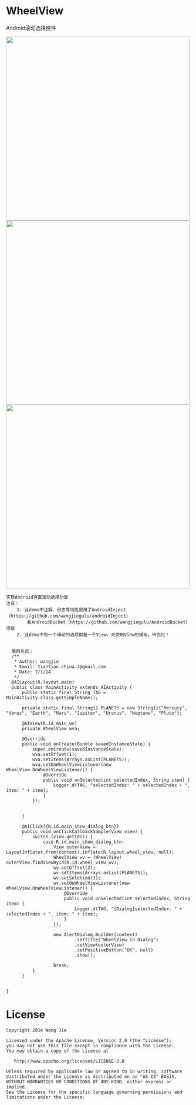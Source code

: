 WheelView
=========

Android滚动选择控件


<img src='https://raw.githubusercontent.com/wangjiegulu/WheelView/master/image/image01.png' height='500px'/>
<img src='https://raw.githubusercontent.com/wangjiegulu/WheelView/master/image/image02.png' height='500px'/>
<img src='https://raw.githubusercontent.com/wangjiegulu/WheelView/master/image/image03.png' height='500px'/>



    实现Android竖直滚动选择功能
    注意：
        1. 此demo中注解、日志等功能使用了AndroidInject（https://github.com/wangjiegulu/androidInject）
            和AndroidBucket（https://github.com/wangjiegulu/AndroidBucket）项目
        2. 此demo中每一个滑动的选项都是一个View，未使用View的缓存，待优化！
        
      
      使用方式：
      /**
       * Author: wangjie
       * Email: tiantian.china.2@gmail.com
       * Date: 7/1/14.
       */
      @AILayout(R.layout.main)
      public class MainActivity extends AIActivity {
          public static final String TAG = MainActivity.class.getSimpleName();
      
          private static final String[] PLANETS = new String[]{"Mercury", "Venus", "Earth", "Mars", "Jupiter", "Uranus", "Neptune", "Pluto"};
      
          @AIView(R.id.main_wv)
          private WheelView wva;
      
          @Override
          public void onCreate(Bundle savedInstanceState) {
              super.onCreate(savedInstanceState);
              wva.setOffset(1);
              wva.setItems(Arrays.asList(PLANETS));
              wva.setOnWheelViewListener(new WheelView.OnWheelViewListener() {
                  @Override
                  public void onSelected(int selectedIndex, String item) {
                      Logger.d(TAG, "selectedIndex: " + selectedIndex + ", item: " + item);
                  }
              });
      
      
          }
          
          @AIClick({R.id.main_show_dialog_btn})
          public void onClickCallbackSample(View view) {
              switch (view.getId()) {
                  case R.id.main_show_dialog_btn:
                      View outerView = LayoutInflater.from(context).inflate(R.layout.wheel_view, null);
                      WheelView wv = (WheelView) outerView.findViewById(R.id.wheel_view_wv);
                      wv.setOffset(2);
                      wv.setItems(Arrays.asList(PLANETS));
                      wv.setSeletion(3);
                      wv.setOnWheelViewListener(new WheelView.OnWheelViewListener() {
                          @Override
                          public void onSelected(int selectedIndex, String item) {
                              Logger.d(TAG, "[Dialog]selectedIndex: " + selectedIndex + ", item: " + item);
                          }
                      });
      
                      new AlertDialog.Builder(context)
                              .setTitle("WheelView in Dialog")
                              .setView(outerView)
                              .setPositiveButton("OK", null)
                              .show();
      
                      break;
              }
          }


    } 
    
License
=======

    Copyright 2014 Wang Jie

    Licensed under the Apache License, Version 2.0 (the "License");
    you may not use this file except in compliance with the License.
    You may obtain a copy of the License at

       http://www.apache.org/licenses/LICENSE-2.0

    Unless required by applicable law or agreed to in writing, software
    distributed under the License is distributed on an "AS IS" BASIS,
    WITHOUT WARRANTIES OR CONDITIONS OF ANY KIND, either express or implied.
    See the License for the specific language governing permissions and
    limitations under the License.
